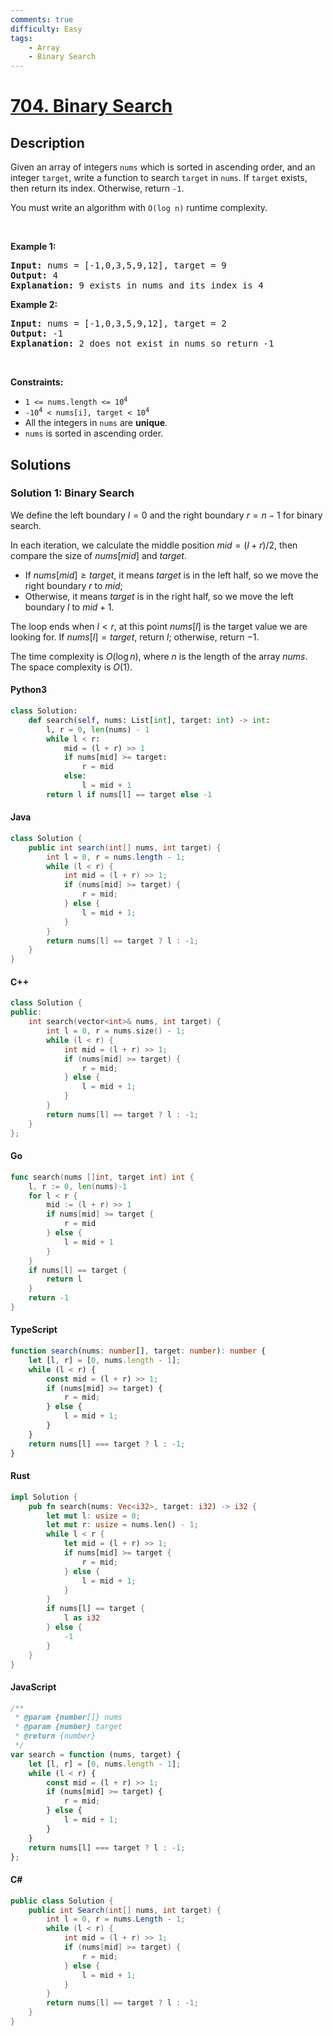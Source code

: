 ```yaml
---
comments: true
difficulty: Easy
tags:
    - Array
    - Binary Search
---
```


<!-- problem:start -->

# [704. Binary Search](https://leetcode.com/problems/binary-search)

## Description

<!-- description:start -->

<p>Given an array of integers <code>nums</code> which is sorted in ascending order, and an integer <code>target</code>, write a function to search <code>target</code> in <code>nums</code>. If <code>target</code> exists, then return its index. Otherwise, return <code>-1</code>.</p>

<p>You must write an algorithm with <code>O(log n)</code> runtime complexity.</p>

<p>&nbsp;</p>
<p><strong class="example">Example 1:</strong></p>

<pre>
<strong>Input:</strong> nums = [-1,0,3,5,9,12], target = 9
<strong>Output:</strong> 4
<strong>Explanation:</strong> 9 exists in nums and its index is 4
</pre>

<p><strong class="example">Example 2:</strong></p>

<pre>
<strong>Input:</strong> nums = [-1,0,3,5,9,12], target = 2
<strong>Output:</strong> -1
<strong>Explanation:</strong> 2 does not exist in nums so return -1
</pre>

<p>&nbsp;</p>
<p><strong>Constraints:</strong></p>

<ul>
	<li><code>1 &lt;= nums.length &lt;= 10<sup>4</sup></code></li>
	<li><code>-10<sup>4</sup> &lt; nums[i], target &lt; 10<sup>4</sup></code></li>
	<li>All the integers in <code>nums</code> are <strong>unique</strong>.</li>
	<li><code>nums</code> is sorted in ascending order.</li>
</ul>

<!-- description:end -->

## Solutions

<!-- solution:start -->

### Solution 1: Binary Search

We define the left boundary $l=0$ and the right boundary $r=n-1$ for binary search.

In each iteration, we calculate the middle position $\textit{mid}=(l+r)/2$, then compare the size of $\textit{nums}[\textit{mid}]$ and $\textit{target}$.

-   If $\textit{nums}[\textit{mid}] \geq \textit{target}$, it means $\textit{target}$ is in the left half, so we move the right boundary $r$ to $\textit{mid}$;
-   Otherwise, it means $\textit{target}$ is in the right half, so we move the left boundary $l$ to $\textit{mid}+1$.

The loop ends when $l<r$, at this point $\textit{nums}[l]$ is the target value we are looking for. If $\textit{nums}[l]=\textit{target}$, return $l$; otherwise, return $-1$.

The time complexity is $O(\log n)$, where $n$ is the length of the array $\textit{nums}$. The space complexity is $O(1)$.

<!-- tabs:start -->

#### Python3

```python
class Solution:
    def search(self, nums: List[int], target: int) -> int:
        l, r = 0, len(nums) - 1
        while l < r:
            mid = (l + r) >> 1
            if nums[mid] >= target:
                r = mid
            else:
                l = mid + 1
        return l if nums[l] == target else -1
```

#### Java

```java
class Solution {
    public int search(int[] nums, int target) {
        int l = 0, r = nums.length - 1;
        while (l < r) {
            int mid = (l + r) >> 1;
            if (nums[mid] >= target) {
                r = mid;
            } else {
                l = mid + 1;
            }
        }
        return nums[l] == target ? l : -1;
    }
}
```

#### C++

```cpp
class Solution {
public:
    int search(vector<int>& nums, int target) {
        int l = 0, r = nums.size() - 1;
        while (l < r) {
            int mid = (l + r) >> 1;
            if (nums[mid] >= target) {
                r = mid;
            } else {
                l = mid + 1;
            }
        }
        return nums[l] == target ? l : -1;
    }
};
```

#### Go

```go
func search(nums []int, target int) int {
	l, r := 0, len(nums)-1
	for l < r {
		mid := (l + r) >> 1
		if nums[mid] >= target {
			r = mid
		} else {
			l = mid + 1
		}
	}
	if nums[l] == target {
		return l
	}
	return -1
}
```

#### TypeScript

```ts
function search(nums: number[], target: number): number {
    let [l, r] = [0, nums.length - 1];
    while (l < r) {
        const mid = (l + r) >> 1;
        if (nums[mid] >= target) {
            r = mid;
        } else {
            l = mid + 1;
        }
    }
    return nums[l] === target ? l : -1;
}
```

#### Rust

```rust
impl Solution {
    pub fn search(nums: Vec<i32>, target: i32) -> i32 {
        let mut l: usize = 0;
        let mut r: usize = nums.len() - 1;
        while l < r {
            let mid = (l + r) >> 1;
            if nums[mid] >= target {
                r = mid;
            } else {
                l = mid + 1;
            }
        }
        if nums[l] == target {
            l as i32
        } else {
            -1
        }
    }
}
```

#### JavaScript

```js
/**
 * @param {number[]} nums
 * @param {number} target
 * @return {number}
 */
var search = function (nums, target) {
    let [l, r] = [0, nums.length - 1];
    while (l < r) {
        const mid = (l + r) >> 1;
        if (nums[mid] >= target) {
            r = mid;
        } else {
            l = mid + 1;
        }
    }
    return nums[l] === target ? l : -1;
};
```

#### C#

```cs
public class Solution {
    public int Search(int[] nums, int target) {
        int l = 0, r = nums.Length - 1;
        while (l < r) {
            int mid = (l + r) >> 1;
            if (nums[mid] >= target) {
                r = mid;
            } else {
                l = mid + 1;
            }
        }
        return nums[l] == target ? l : -1;
    }
}
```

<!-- tabs:end -->

<!-- solution:end -->

<!-- problem:end -->
